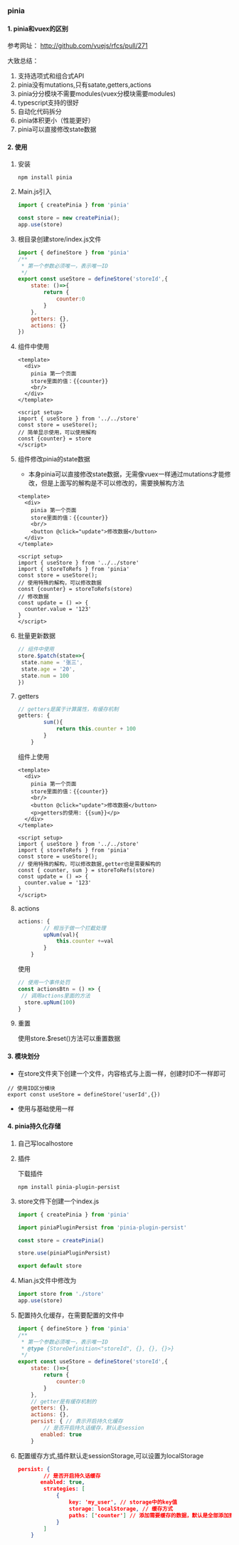### pinia



#### 1. pinia和vuex的区别

参考网址： http://github.com/vuejs/rfcs/pull/271

大致总结：

1. 支持选项式和组合式API
2. pinia没有mutations,只有satate,getters,actions
3. pinia分分模块不需要modules(vuex分模块需要modules)
4. typescript支持的很好
5. 自动化代码拆分
6. pinia体积更小（性能更好）
7. pinia可以直接修改state数据



#### 2. 使用

1. 安装

   ```
   npm install pinia
   ```

2. Main.js引入

   ```js
   import { createPinia } from 'pinia'
   
   const store = new createPinia();
   app.use(store)
   ```

3. 根目录创建store/index.js文件

   ```js
   import { defineStore } from 'pinia'
   /**
    * 第一个参数必须唯一，表示唯一ID
    */
   export const useStore = defineStore('storeId',{
       state: ()=>{
           return {
               counter:0
           }
       },
       getters: {},
       actions: {}
   })
   ```

4. 组件中使用

   ```vue
   <template>
     <div>
       pinia 第一个页面
       store里面的值：{{counter}}
       <br/>
     </div>
   </template>
   
   <script setup>
   import { useStore } from '../../store'
   const store = useStore();
   // 简单显示使用，可以使用解构
   const {counter} = store
   </script>
   
   ```

5. 组件修改pinia的state数据

   * 本身pinia可以直接修改state数据，无需像vuex一样通过mutations才能修改，但是上面写的解构是不可以修改的，需要换解构方法

   ```vue
   <template>
     <div>
       pinia 第一个页面
       store里面的值：{{counter}}
       <br/>
       <button @click="update">修改数据</button>
     </div>
   </template>
   
   <script setup>
   import { useStore } from '../../store'
   import { storeToRefs } from 'pinia'
   const store = useStore();
   // 使用特殊的解构，可以修改数据
   const {counter} = storeToRefs(store)
   // 修改数据
   const update = () => {
     counter.value = '123'
   }
   </script>
   
   ```

6. 批量更新数据

   ```js
   // 组件中使用
   store.$patch(state=>{
   	state.name = '张三',
   	state.age = '20',
   	state.num = 100
   })
   ```

7. getters

   ```js
   // getters是属于计算属性，有缓存机制
   getters: {
           sum(){
               return this.counter + 100
           }
       }
   ```

   组件上使用

   ```vue
   <template>
     <div>
       pinia 第一个页面
       store里面的值：{{counter}}
       <br/>
       <button @click="update">修改数据</button>
       <p>getters的使用: {{sum}}</p>
     </div>
   </template>
   
   <script setup>
   import { useStore } from '../../store'
   import { storeToRefs } from 'pinia'
   const store = useStore();
   // 使用特殊的解构，可以修改数据,getter也是需要解构的
   const { counter, sum } = storeToRefs(store)
   const update = () => {
     counter.value = '123'
   }
   </script>
   
   ```

8. actions

   ```js
   actions: {
           // 相当于做一个拦截处理
           upNum(val){
               this.counter +=val
           }
       }
   ```

   使用

   ```js
   // 使用一个事件处罚
   const actionsBtn = () => {
   	// 调用actions里面的方法
     store.upNum(100)
   }
   ```

9. 重置

   使用store.$reset()方法可以重置数据



#### 3. 模块划分

* 在store文件夹下创建一个文件，内容格式与上面一样，创建时ID不一样即可

```
// 使用ID区分模块
export const useStore = defineStore('userId',{})
```

* 使用与基础使用一样

#### 4. pinia持久化存储

1. 自己写localhostore 

2. 插件

   下载插件

   ```
   npm install pinia-plugin-persist
   ```

3. store文件下创建一个index.js

   ```js
   import { createPinia } from 'pinia'
   
   import piniaPluginPersist from 'pinia-plugin-persist'
   
   const store = createPinia()
   
   store.use(piniaPluginPersist)
   
   export default store
   ```

   

4. Mian.js文件中修改为

   ```js
   import store from './store'
   app.use(store)
   ```

5. 配置持久化缓存，在需要配置的文件中

   ```js
   import { defineStore } from 'pinia'
   /**
    * 第一个参数必须唯一，表示唯一ID
    * @type {StoreDefinition<"storeId", {}, {}, {}>}
    */
   export const useStore = defineStore('storeId',{
       state: ()=>{
           return {
               counter:0
           }
       },
       // getter是有缓存机制的
       getters: {},
       actions: {},
       persist: { // 表示开启持久化缓存
           // 是否开启持久话缓存，默认走session
          enabled: true
       }
   
   ```

6. 配置缓存方式,插件默认走sessionStorage,可以设置为localStorage

   ```json
   persist: {
           // 是否开启持久话缓存
          enabled: true,
           strategies: [
               {
                   key: 'my_user', // storage中的key值
                   storage: localStorage, // 缓存方式
                   paths: ['counter'] // 添加需要缓存的数据，默认是全部添加到缓存里面
               }
           ]
       }
   ```